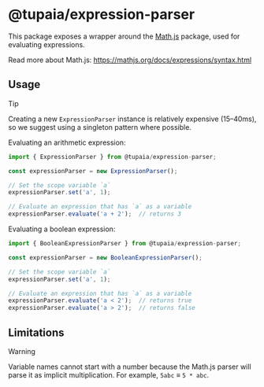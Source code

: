 # @tupaia/expression-parser

This package exposes a wrapper around the [Math.js](https://mathjs.org) package, used for evaluating expressions.

Read more about Math.js: https://mathjs.org/docs/expressions/syntax.html

## Usage

> [!TIP]
> Creating a new `ExpressionParser` instance is relatively expensive (15–40ms), so we suggest using a singleton pattern where possible.

Evaluating an arithmetic expression:

```js
import { ExpressionParser } from @tupaia/expression-parser;

const expressionParser = new ExpressionParser();

// Set the scope variable `a`
expressionParser.set('a', 1);

// Evaluate an expression that has `a` as a variable
expressionParser.evaluate('a + 2');  // returns 3
```

Evaluating a boolean expression:

```js
import { BooleanExpressionParser } from @tupaia/expression-parser;

const expressionParser = new BooleanExpressionParser();

// Set the scope variable `a`
expressionParser.set('a', 1);

// Evaluate an expression that has `a` as a variable
expressionParser.evaluate('a < 2');  // returns true
expressionParser.evaluate('a > 2');  // returns false
```

## Limitations

> [!WARNING]
> Variable names cannot start with a number because the Math.js parser will parse it as implicit multiplication. For example, `5abc` ≡ `5 * abc`.
